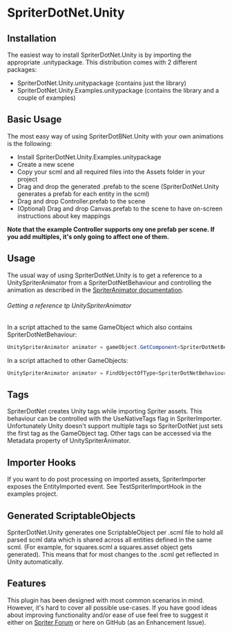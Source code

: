 # SpriterDotNet.Unity

## Installation
The easiest way to install SpriterDotNet.Unity is by importing the appropriate .unitypackage.
This distribution comes with 2 different packages:
* SpriterDotNet.Unity.unitypackage (contains just the library)
* SpriterDotNet.Unity.Examples.unitypackage (contains the library and a couple of examples)

## Basic Usage
The most easy way of using SpriterDotBNet.Unity with your own animations is the following:
* Install SpriterDotNet.Unity.Examples.unitypackage
* Create a new scene
* Copy your scml and all required files into the Assets folder in your project
* Drag and drop the generated .prefab to the scene (SpriterDotNet.Unity generates a prefab for each entity in the scml)
* Drag and drop Controller.prefab to the scene
* (Optional) Drag and drop Canvas.prefab to the scene to have on-screen instructions about key mappings

**Note that the example Controller supports ony one prefab per scene. If you add multiples, it's only going to affect one of them.**

## Usage
The usual way of using SpriterDotNet.Unity is to get a reference to a UnitySpriterAnimator from a SpriterDotNetBehaviour and controlling the animation as described in the [SpriterAnimator documentation](https://github.com/loodakrawa/SpriterDotNet/tree/develop#spriteranimator).

###### Getting a reference tp UnitySpriterAnimator
In a script attached to the same GameObject which also contains SpriterDotNetBehaviour:
```csharp
UnitySpriterAnimator animator = gameObject.GetComponent<SpriterDotNetBehaviour>().Animator;
```

In a script attached to other GameObjects:
```csharp
UnitySpriterAnimator animator = FindObjectOfType<SpriterDotNetBehaviour>().Animator;
```

## Tags
SpriterDotNet creates Unity tags while importing Spriter assets. This behaviour can be controlled with the UseNativeTags 
flag in SpriterImporter. Unfortunately Unity doesn't support multiple tags so SpriterDotNet just sets the first tag as the GameObject tag. Other tags can be accessed via the Metadata property of UnitySpriterAnimator.

## Importer Hooks
If you want to do post processing on imported assets, SpriterImporter exposes the EntityImported event. See
TestSpriterImportHook in the examples project.

## Generated ScriptableObjects
SpriterDotNet.Unity generates one ScriptableObject per .scml file to hold all parsed scml data which is shared across all entities defined in the same scml. (For example, for squares.scml a squares.asset object gets generated). This means that for most changes to the .scml get reflected in Unity automatically.

## Features
This plugin has been designed with most common scenarios in mind. However, it's hard to cover all possible use-cases. 
If you have good ideas about improving functionality and/or ease of use feel free to suggest it either on [Spriter Forum](http://brashmonkey.com/forum/index.php?/topic/4166-spriterdotnet-an-implementation-for-all-c-frameworks/)
or here on GitHub (as an Enhancement Issue).
